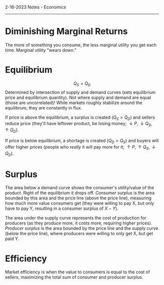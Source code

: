 2-16-2023 Notes - Economics

---

# Diminishing Marginal Returns
The more of something you consume, the less marginal utility you get each time. Marginal utility "wears down."

# Equilibrium
$$Q_S=Q_D$$
Determined by intersection of supply and demand curves (sets equilibrium price and equilibrium quantity).
Not where supply and demand are equal (those are uncorrelated)! While markets roughly stabilize around the equilibrum, they are constantly in flux.

If price is above the equilibrium, a surplus is created ($Q_S>Q_D$) and sellers reduce price (they'll have leftover product, be losing money; $\downarrow P, \downarrow Q_S, \uparrow Q_D$).

If price is below equilibrium, a shortage is created ($Q_D>Q_S$) and buyers will offer higher prices (people who *really* it will pay more for it; $\uparrow P, \uparrow Q_S, \downarrow Q_D$).

# Surplus
The area below a demand curve shows the consumer's utility/value of the product. Right of the equilibrium it drops off. *Consumer surplus* is the area bounded by this area and the price line (above the price line), measuring how much more value consumers get (they were willing to pay X, but only have to pay Y, resulting in a consumer surplus of $X-Y$).

The area under the supply curve represents the cost of production for producers (as they produce more, it costs more, requiring higher prices). *Producer surplus* is the area bounded by the price line and the supply curve (below the price line), where producers were willing to only get X, but get paid Y.

# Efficiency
Market efficiency is when the value to consumers is equal to the cost of sellers, maximizing the total sum of consumer and producer surplus.
